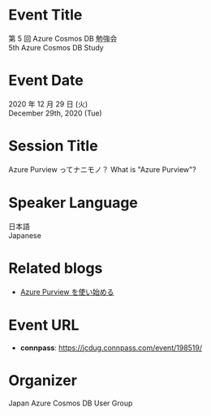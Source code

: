 # Event Title

第 5 回 Azure Cosmos DB 勉強会  
5th Azure Cosmos DB Study  

# Event Date

2020 年 12 月 29 日 (火)  
December 29th, 2020 (Tue)  

# Session Title

Azure Purview ってナニモノ？
What is "Azure Purview"?

# Speaker Language

日本語  
Japanese  

# Related blogs

- [Azure Purview を使い始める](https://zenn.dev/ymasaoka/articles/get-started-with-azure-purview)

# Event URL

- **connpass**: https://jcdug.connpass.com/event/198519/
 
# Organizer

Japan Azure Cosmos DB User Group